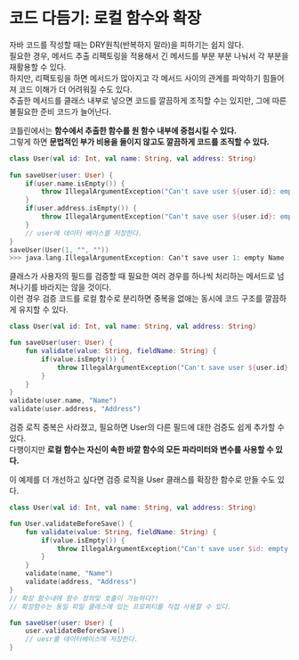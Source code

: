 코드 다듬기: 로컬 함수와 확장   
=======================    
자바 코드를 작성할 때는 DRY원칙(반복하지 말라)을 피하기는 쉽지 않다.                       
필요한 경우, 메서드 추출 리팩토링을 적용해서 긴 메서드를 부분 부분 나눠서 각 부분을 재활용할 수 있다.               
하지만, 리팩토링을 하면 메서드가 많아지고 각 메서드 사이의 관계를 파악하기 힘들어져 코드 이해가 더 어려워질 수도 있다.            
추출한 메서드를 클래스 내부로 넣으면 코드를 깔끔하게 조직할 수는 있지만, 그에 따른 불필요한 준비 코드가 늘어난다.            
                      
코틀린에서는 **함수에서 추출한 함수를 원 함수 내부에 중첩시킬 수 있다.**                 
그렇게 하면 **문법적인 부가 비용을 들이지 않고도 깔끔하게 코드를 조직할 수 있다.**            
              
```kt
class User(val id: Int, val name: String, val address: String)  
      
fun saveUser(user: User) {
    if(user.name.isEmpty()) {
        throw IllegalArgumentException("Can't save user ${user.id}: empty Name")
    }
    if(user.address.isEmpty()) {
        throw IllegalArgumentException("Can't save user ${user.id}: empty Address")
    }
    // user에 데이터 베이스를 저장한다.      
}
saveUser(User(1, "", ""))
>>> java.lang.IllegalArgumentException: Can't save user 1: empty Name
```

클래스가 사용자의 필드를 검증할 때 필요한 여러 경우를 하나씩 처리하는 메서드로 넘쳐나기를 바라지는 않을 것이다.                
이런 경우 검증 코드를 로컬 함수로 분리하면 중복을 없애는 동시에 코드 구조를 깔끔하게 유지할 수 있다.              
          
```kt
class User(val id: Int, val name: String, val address: String)

fun saveUser(user: User) {
    fun validate(value: String, fieldName: String) {
        if(value.isEmpty()) {
            throw IllegalArgumentException("Can't save user ${user.id}: empty $fieldName")
        }
    }
}
validate(user.name, "Name")
validate(user.address, "Address")
```
검증 로직 중복은 사라졌고, 필요하면 User의 다른 필드에 대한 검증도 쉽게 추가할 수 있다.                  
다행이지만 **로컬 함수는 자신이 속한 바깥 함수의 모든 파라미터와 변수를 사용할 수 있다.**         
          
이 예제를 더 개선하고 싶다면 검증 로직을 User 클래스를 확장한 함수로 만들 수도 있다.         

```kt
class User(val id: Int, val name: String, val address: String)

fun User.validateBeforeSave() {
    fun validate(value: String, fieldName: String) {
        if(value.isEmpty()) {     
            throw IllegalArgumentException("Can't save user $id: empty $fieldName")      
        }
    }
    validate(name, "Name")
    validate(address, "Address")
}
// 확장 함수내에 함수 정의및 호출이 가능하다?!          
// 확장함수는 동일 파일 클래스에 있는 프로퍼티를 직접 사용할 수 있다.           

fun saveUser(user: User) {
    user.validateBeforeSave()
    // uesr를 데이터베이스에 저장한다.   
}
```
























